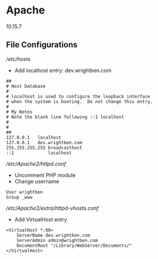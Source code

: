 # Apache

10.15.7

## File Configurations

*/etc/hosts*
- Add localhost entry: dev.wrightben.com
```
##
# Host Database
#
# localhost is used to configure the loopback interface
# when the system is booting.  Do not change this entry.
#
# My Notes
# Note the blank line following ::1 localhost
#
#
##
127.0.0.1	localhost
127.0.0.1	dev.wrightben.com
255.255.255.255	broadcasthost
::1             localhost

```

*/etc/Apache2/httpd.conf*

- Uncomment PHP module
- Change username
```
User wrightben
Group _www
```


*/etc/Apache2/extra/httpd-vhosts.conf*
- Add VirtualHost entry
```
<VirtualHost *:80>
    ServerName dev.wrightben.com
    ServerAdmin admin@wrightben.com
    DocumentRoot "/Library/WebServer/Documents/"
</VirtualHost>
```